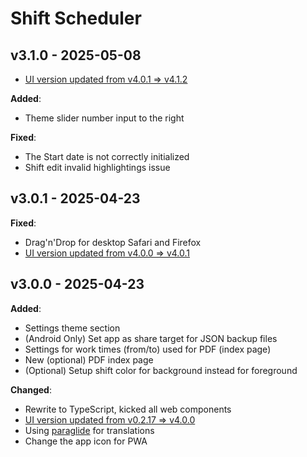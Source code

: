 # Shift Scheduler

## v3.1.0 - 2025-05-08

- [UI version updated from v4.0.1 => v4.1.2](https://github.com/knackwurstking/ui/tree/v4.1.2)

**Added**:

- Theme slider number input to the right

**Fixed**:

- The Start date is not correctly initialized
- Shift edit invalid highlightings issue

## v3.0.1 - 2025-04-23

**Fixed**:

- Drag'n'Drop for desktop Safari and Firefox
- [UI version updated from v4.0.0 => v4.0.1](https://github.com/knackwurstking/ui/tree/v4.0.1)

## v3.0.0 - 2025-04-23

**Added**:

- Settings theme section
- (Android Only) Set app as share target for JSON backup files
- Settings for work times (from/to) used for PDF (index page)
- New (optional) PDF index page
- (Optional) Setup shift color for background instead for foreground

**Changed**:

- Rewrite to TypeScript, kicked all web components
- [UI version updated from v0.2.17 => v4.0.0](https://github.com/knackwurstking/ui/tree/v4.0.0)
- Using [paraglide](https://inlang.com/m/gerre34r/library-inlang-paraglideJs) for translations
- Change the app icon for PWA
